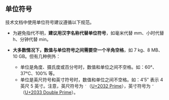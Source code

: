 ## 单位符号

技术文档中使用单位符号建议遵循以下规范。

- 为避免指代不明，**建议用汉字名称代替单位符号**，如毫米代替 mm、小时代替 h、分钟代替 min。
- **大多数情况下，数值与单位符号之间需要空一个半角空格**，如 7 kg、8 MB、10 GB。但有几种例外：

    - 单位是角度、摄氏度或百分号时，数值和单位之间不空格。如：60°、37°C、100% 等。
    - 单位是英尺符号和英寸符号时，数值和单位之间不空格。如：4′5″ 表示 4 英尺 5 英寸。注意，英尺符号为 `′`（[U+2032 Prime](https://www.compart.com/en/unicode/U+2032)），英寸符号为 `″`（[U+2033 Double Prime](https://www.compart.com/en/unicode/U+2033)）。
